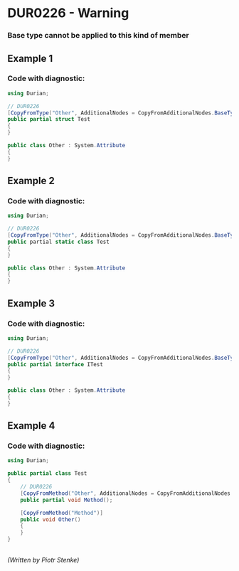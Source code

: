 # DUR0226 - Warning
### Base type cannot be applied to this kind of member

## Example 1

### Code with diagnostic:

```csharp
using Durian;

// DUR0226
[CopyFromType("Other", AdditionalNodes = CopyFromAdditionalNodes.BaseType)]
public partial struct Test
{
}

public class Other : System.Attribute
{
}

```

## Example 2

### Code with diagnostic:

```csharp
using Durian;

// DUR0226
[CopyFromType("Other", AdditionalNodes = CopyFromAdditionalNodes.BaseType)]
public partial static class Test
{
}

public class Other : System.Attribute
{
}

```

## Example 3

### Code with diagnostic:

```csharp
using Durian;

// DUR0226
[CopyFromType("Other", AdditionalNodes = CopyFromAdditionalNodes.BaseType)]
public partial interface ITest
{
}

public class Other : System.Attribute
{
}

```

## Example 4

### Code with diagnostic:

```csharp
using Durian;

public partial class Test
{
	// DUR0226
	[CopyFromMethod("Other", AdditionalNodes = CopyFromAdditionalNodes.BaseType)]
	public partial void Method();

	[CopyFromMethod("Method")]
	public void Other()
	{
	}
}

```


##

*\(Written by Piotr Stenke\)*